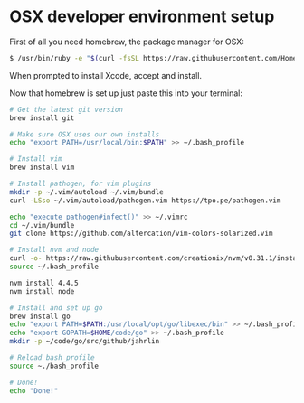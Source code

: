 # OSX developer environment setup

First of all you need homebrew, the package manager for OSX:

```bash
$ /usr/bin/ruby -e "$(curl -fsSL https://raw.githubusercontent.com/Homebrew/install/master/install)"
```

When prompted to install Xcode, accept and install.

Now that homebrew is set up just paste this into your terminal:

```bash
# Get the latest git version
brew install git

# Make sure OSX uses our own installs
echo "export PATH=/usr/local/bin:$PATH" >> ~/.bash_profile

# Install vim
brew install vim

# Install pathogen, for vim plugins
mkdir -p ~/.vim/autoload ~/.vim/bundle
curl -LSso ~/.vim/autoload/pathogen.vim https://tpo.pe/pathogen.vim

echo "execute pathogen#infect()" >> ~/.vimrc
cd ~/.vim/bundle
git clone https://github.com/altercation/vim-colors-solarized.vim

# Install nvm and node
curl -o- https://raw.githubusercontent.com/creationix/nvm/v0.31.1/install.sh | bash
source ~/.bash_profile

nvm install 4.4.5
nvm install node

# Install and set up go
brew install go
echo "export PATH=$PATH:/usr/local/opt/go/libexec/bin" >> ~/.bash_profile
echo "export GOPATH=$HOME/code/go" >> ~/.bash_profile
mkdir -p ~/code/go/src/github/jahrlin

# Reload bash_profile
source ~./bash_profile

# Done!
echo "Done!"
```
